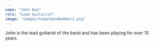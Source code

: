 ```yaml
---
name: "John Doe"
role: "Lead Guitarist"
image: "images/team/bandmember1.png"
---
```

John is the lead guitarist of the band and has been playing for over 10 years.